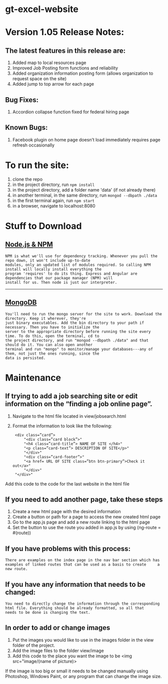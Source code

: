 # gt-excel-website

# Version 1.05 Release Notes: 

## The latest features in this release are:
1. Added map to local resources page
2. Improved Job Posting form functions and reliability
3. Added organization information posting form (allows organization to request space on the site)
4. Added jump to top arrow for each page

## Bug Fixes:
1. Accordion collapse function fixed for federal hiring page

## Known Bugs:
1. Facebook plugin on home page doesn’t load immediately requires page refresh occasionally 

# To run the site: 
1. clone the repo
2. in the project directory, run `npm install`
3. in the project directory, add a folder name 'data' (if not already there)
4. in another terminal, in the same directory, run `mongod --dbpath ./data`
5. in the first terminal again, run `npm start`
6. in a browser, navigate to localhost:8080

# Stuff to Download

## [Node.js & NPM](https://nodejs.org/en/download/)

    NPM is what we'll use for dependency tracking. Whenever you pull the repo down, it won't include up-to-date 
    modules, only an updated list of modules required. So calling NPM install will locally install everything the 
    program 'requires' to do its thing. Express and Angular are dependencies that our package manager (NPM) will 
    install for us. Then node is just our interpreter.
------------------------------------------------------------------------------------------------------------------
## [MongoDB](https://www.mongodb.com/download-center?jmp=docs&_ga=1.143336054.2145130091.1484885366#community)

    You'll need to run the mongo server for the site to work. Download the directory. Keep it wherever, they're 
    just binary executables. Add the bin directory to your path if necessary. Then you have to initialize the 
    server to the appropriate directory before running the site every time. To do this, open the terminal, cd to
    the project directory, and run "mongod --dbpath ./data" and that should do it. You can also open another
    terminal and run "mongo" to monitor/manage your databases---any of them, not just the ones running, since the 
    data is persisted.
    
# Maintenance 
 
## If trying to add a job searching site or edit information on the “finding a job online page”. 

1. Navigate to the html file located in view/jobsearch.html
2. Format the information to look like the following:
	
		<div class=”card”>
    	    "<div class=”card block”>"
			"<h4 class=”card-title”> NAME OF SITE </h4>"
			"<p class=”card-text”> DESCRIPTION OF SITE</p>"
		    "</div>"
		    "<div class=”card-footer”>"
			"<a href= URL OF SITE class=”btn btn-primary”>Check it out</a>"
		    "</div>"
		"</div>"
	    

Add this code to the code for the last website in the html file

## If you need to add another page, take these steps

1. Create a new html page with the desired information
2. Create a button or path for a page to access the new created html page
3. Go to the app.js page and add a new route linking to the html page
4. Set the button to use the route you added in app.js by using (ng-route = #(route))

## If you have problems with this process:
    There are examples on the index page in the nav bar section which has examples of linked routes that can be used as a basis to create     a new route. 


## If you have any information that needs to be changed:
    You need to directly change the information through the corresponding html file. Everything should be already formatted, so all that       needs to be done is changing the text.


## In order to add or change images
1. Put the images you would like to use in the images folder in the view folder of the project. 
2. Add the image files to the folder view/image
3. Add this code to the place you want the image to be
 		<img src="image/(name of picture)> 

If the image is too big or small it needs to be changed manually using Photoshop, Windows Paint, or any program that can change the image size.
